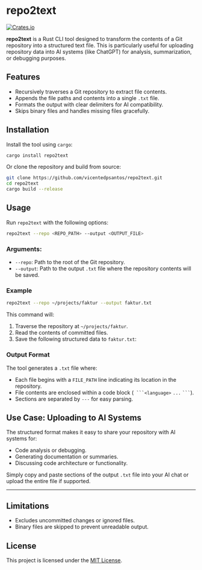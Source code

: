 # repo2text

[![Crates.io](https://img.shields.io/crates/v/repo2text.svg)](https://crates.io/crates/repo2text)

**repo2text** is a Rust CLI tool designed to transform the contents of a Git repository into a structured text file. This is particularly useful for uploading repository data into AI systems (like ChatGPT) for analysis, summarization, or debugging purposes.

## Features
- Recursively traverses a Git repository to extract file contents.
- Appends the file paths and contents into a single `.txt` file.
- Formats the output with clear delimiters for AI compatibility.
- Skips binary files and handles missing files gracefully.

## Installation

Install the tool using `cargo`:

```bash
cargo install repo2text
```

Or clone the repository and build from source:

```bash
git clone https://github.com/vicentedpsantos/repo2text.git
cd repo2text
cargo build --release
```

## Usage

Run `repo2text` with the following options:

```bash
repo2text --repo <REPO_PATH> --output <OUTPUT_FILE>
```

### Arguments:
- `--repo`: Path to the root of the Git repository.
- `--output`: Path to the output `.txt` file where the repository contents will be saved.

### Example

```bash
repo2text --repo ~/projects/faktur --output faktur.txt
```

This command will:
1. Traverse the repository at `~/projects/faktur`.
2. Read the contents of committed files.
3. Save the following structured data to `faktur.txt`:

### Output Format

The tool generates a `.txt` file where:
- Each file begins with a `FILE_PATH` line indicating its location in the repository.
- File contents are enclosed within a code block (` ```<language>` `...` ` ``` `).
- Sections are separated by `---` for easy parsing.

## Use Case: Uploading to AI Systems

The structured format makes it easy to share your repository with AI systems for:
- Code analysis or debugging.
- Generating documentation or summaries.
- Discussing code architecture or functionality.

Simply copy and paste sections of the output `.txt` file into your AI chat or upload the entire file if supported.

---

## Limitations
- Excludes uncommitted changes or ignored files.
- Binary files are skipped to prevent unreadable output.

## License

This project is licensed under the [MIT License](LICENSE).
